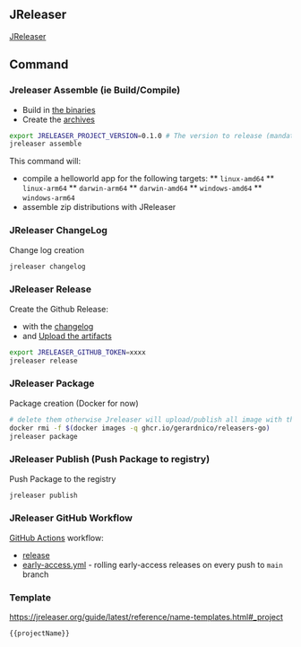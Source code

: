 ## JReleaser

[JReleaser](https://jreleaser.org/)

## Command

### Jreleaser Assemble (ie Build/Compile)

* Build in [the binaries](../out/go) 
* Create the [archives](../out/jreleaser/assemble/helloworld/archive)

```bash
export JRELEASER_PROJECT_VERSION=0.1.0 # The version to release (mandatory)
jreleaser assemble
```

This command will:

* compile a helloworld app for the following targets:
  ** `linux-amd64`
  ** `linux-arm64`
  ** `darwin-arm64`
  ** `darwin-amd64`
  ** `windows-amd64`
  ** `windows-arm64`
* assemble zip distributions with JReleaser

### JReleaser ChangeLog

Change log creation
```bash
jreleaser changelog
```

### JReleaser Release

Create the Github Release:
* with the [changelog](#jreleaser-changelog)
* and [Upload the artifacts](#jreleaser-assemble-ie-buildcompile)
```bash
export JRELEASER_GITHUB_TOKEN=xxxx
jreleaser release
```

### JReleaser Package

Package creation (Docker for now)

```bash
# delete them otherwise Jreleaser will upload/publish all image with the same repo
docker rmi -f $(docker images -q ghcr.io/gerardnico/releasers-go)
jreleaser package
```

### JReleaser Publish (Push Package to registry)

Push Package to the registry
```bash
jreleaser publish
```

### JReleaser GitHub Workflow

[GitHub Actions](https://github.com/features/actions) workflow:
* [release](./.github/workflows/release.yml)
* [early-access.yml](./.github/workflows/early-access.yml) - rolling early-access releases on every push to `main` branch

### Template

https://jreleaser.org/guide/latest/reference/name-templates.html#_project
```gotemplate
{{projectName}}
``` 